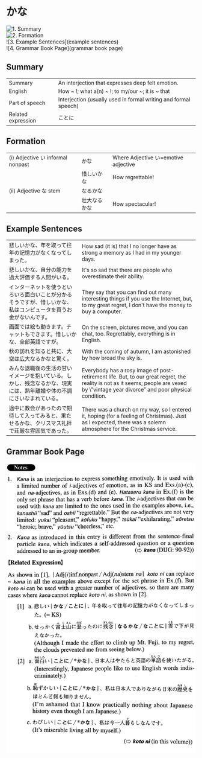 # かな

![1. Summary](summary)<br>
![2. Formation](formation)<br>
![3. Example Sentences](example sentences)<br>
![4. Grammar Book Page](grammar book page)<br>


## Summary

<table><tr>   <td>Summary</td>   <td>An interjection that expresses deep felt emotion.</td></tr><tr>   <td>English</td>   <td>How ~ !; what a(n) ~ !; to my/our ~; it is ~ that</td></tr><tr>   <td>Part of speech</td>   <td>Interjection (usually used in formal writing and formal speech)</td></tr><tr>   <td>Related expression</td>   <td>ことに</td></tr></table>

## Formation

<table class="table"><tbody><tr class="tr head"><td class="td"><span class="numbers">(i)</span> <span class="bold">Adjective い informal nonpast</span></td><td class="td"><span class="concept">かな</span></td><td class="td"><span>Where Adjective い=emotive adjective</span></td></tr><tr class="tr"><td class="td"></td><td class="td"><span>惜しい</span><span class="concept">かな</span></td><td class="td"><span>How regrettable!</span></td></tr><tr class="tr head"><td class="td"><span class="numbers">(ii)</span> <span class="bold">Adjective な stem</span></td><td class="td"><span>なる</span><span class="concept">かな</span></td><td class="td"></td></tr><tr class="tr"><td class="td"></td><td class="td"><span>壮大なる</span><span class="concept">かな</span></td><td class="td"><span>How spectacular!</span></td></tr></tbody></table>

## Example Sentences

<table><tr>   <td>悲しいかな、年を取って往年の記憶力がなくなってしまった。</td>   <td>How sad (it is) that I no longer have as strong a memory as I had in my younger days.</td></tr><tr>   <td>悲しいかな、自分の能力を過大評価する人間がいる。</td>   <td>It's so sad that there are people who overestimate their ability.</td></tr><tr>   <td>インターネットを使うといろいろ面白いことが分かるそうですが、惜しいかな、私はコンピュータを買うお金がないんです。</td>   <td>They say that you can find out many interesting things if you use the Internet, but, to my great regret, I don't have the money to buy a computer.</td></tr><tr>   <td>画面では絵も動きます。チャットもできます。惜しいかな、全部英語ですが。</td>   <td>On the screen, pictures move, and you can chat, too. Regrettably, everything is in English.</td></tr><tr>   <td>秋の訪れを知ると共に、大空は広大なるかなと驚く。</td>   <td>With the coming of autumn, I am astonished by how broad the sky is.</td></tr><tr>   <td>みんな退職後の生活の甘いイメージを抱いている。しかし、残念なるかな、現実には、熟年離婚や体の不調にさいなまれている。</td>   <td>Everybody has a rosy image of post-retirement life. But, to our great regret, the reality is not as it seems; people are vexed by \"vintage year divorce” and poor physical condition.</td></tr><tr>   <td>途中に教会があったので期待して入ってみると、果たせるかな、クリスマス礼拝で荘厳な雰囲気であった。</td>   <td>There was a church on my way, so I entered it, hoping (for a feeling of Christmas). Just as I expected, there was a solemn atmosphere for the Christmas service.</td></tr></table>

## Grammar Book Page

![](../img/Advancedかな.png)

